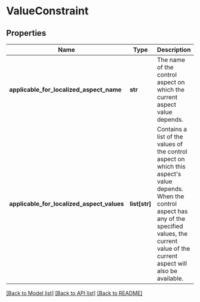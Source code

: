 # ValueConstraint

## Properties
Name | Type | Description | Notes
------------ | ------------- | ------------- | -------------
**applicable_for_localized_aspect_name** | **str** | The name of the control aspect on which the current aspect value depends. | [optional] 
**applicable_for_localized_aspect_values** | **list[str]** | Contains a list of the values of the control aspect on which this aspect&#39;s value depends. When the control aspect has any of the specified values, the current value of the current aspect will also be available. | [optional] 

[[Back to Model list]](../README.md#documentation-for-models) [[Back to API list]](../README.md#documentation-for-api-endpoints) [[Back to README]](../README.md)


